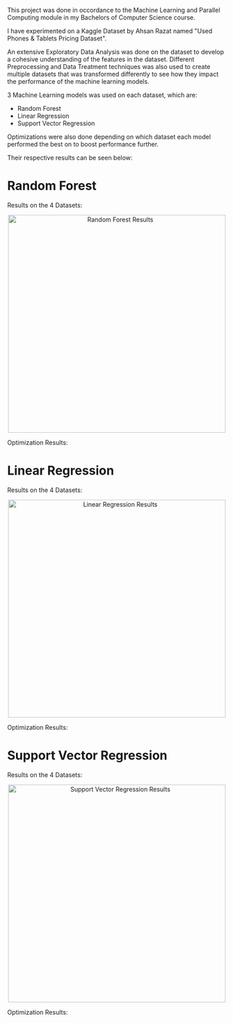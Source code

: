 This project was done in occordance to the Machine Learning and Parallel Computing module in my Bachelors of Computer Science course.

I have experimented on a Kaggle Dataset by Ahsan Razat named "Used Phones & Tablets Pricing Dataset". 

An extensive Exploratory Data Analysis was done on the dataset to develop a cohesive understanding of the features in the dataset.
Different Preprocessing and Data Treatment techniques was also used to create multiple datasets that was transformed differently to see how they impact the performance of the machine learning models.

3 Machine Learning models was used on each dataset, which are:
- Random Forest
- Linear Regression
- Support Vector Regression

Optimizations were also done depending on which dataset each model performed the best on to boost performance further.

Their respective results can be seen below:
# Random Forest

Results on the 4 Datasets:
<p align="center">
  <img src="https://github.com/user-attachments/assets/4c9feea3-4437-4ba4-89b6-bf34828b6b2f?raw=true" width="500" alt="Random Forest Results">
</p>

Optimization Results:

# Linear Regression
Results on the 4 Datasets:
<p align="center">
  <img src="https://github.com/user-attachments/assets/59944666-fbcb-4e44-8dbb-a0775bd6697f?raw=true" width="500" alt="Linear Regression Results">
</p>

Optimization Results:


# Support Vector Regression
Results on the 4 Datasets:
<p align="center">
  <img src="https://github.com/user-attachments/assets/bc3da905-c415-4b74-b6d3-c60bf474197f?raw=true" width="500" alt="Support Vector Regression Results">
</p>

Optimization Results:
